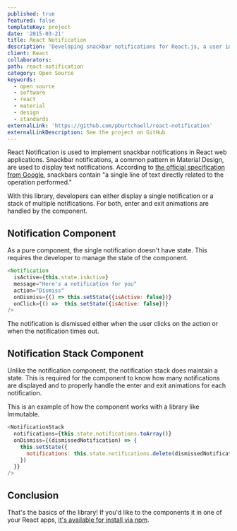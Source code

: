 ```yaml
---
published: true
featured: false
templateKey: project
date: '2015-03-21'
title: React Notification
description: 'Developing snackbar notifications for React.js, a user interface library's
client: React
collaborators:
path: react-notification
category: Open Source
keywords:
  - open source
  - software
  - react
  - material
  - design
  - standards
externalLink: 'https://github.com/pburtchaell/react-notification'
externalLinkDescription: See the project on GitHub
---
```

React Notification is used to implement snackbar notifications in React web applications. Snackbar notifications, a common pattern in Material Design, are used to display text notifications. According to [the official specification from Google](https://material.io/guidelines/components/snackbars-toasts.html), snackbars contain "a single line of text directly related to the operation performed."

With this library, developers can either display a single notification or a stack of multiple notifications. For both, enter and exit animations are handled by the component.

## Notification Component

As a pure component, the single notification doesn't have state. This requires the developer to manage the state of the component.

```js
<Notification
  isActive={this.state.isActive}
  message="Here's a notification for you"
  action="Dismiss"
  onDismiss={() => this.setState({isActive: false})}
  onClick={() =>  this.setState({isActive: false})}
/>
```

The notification is dismissed either when the user clicks on the action or when the notification times out.

## Notification Stack Component

Unlike the notification component, the notification stack does maintain a state. This is required for the component to know how many notifications are displayed and to properly handle the enter and exit animations for each notification.

This is an example of how the component works with a library like Immutable.

```js
<NotificationStack
  notifications={this.state.notifications.toArray()}
  onDismiss={(dismissedNotification) => {
    this.setState({
      notifications: this.state.notifications.delete(dismissedNotification)
    })
  }}
/>
```

## Conclusion

That's the basics of the library! If you'd like to the components it in one of your React apps, [it's available for install via npm](https://www.npmjs.com/package/react-notification).
